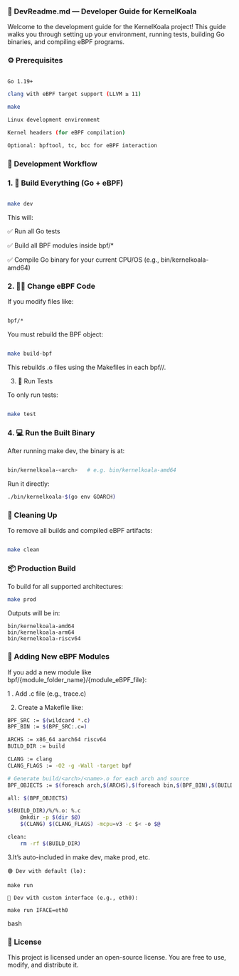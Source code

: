 ### 📘 DevReadme.md — Developer Guide for KernelKoala


Welcome to the development guide for the KernelKoala project! This guide walks you through setting up your environment, running tests, building Go binaries, and compiling eBPF programs.

### ⚙️ Prerequisites

```bash

Go 1.19+

clang with eBPF target support (LLVM ≥ 11)

make

Linux development environment

Kernel headers (for eBPF compilation)

Optional: bpftool, tc, bcc for eBPF interaction

```

### 🚀 Development Workflow


### 1. 🔨 Build Everything (Go + eBPF)

```bash

make dev

```

This will:


✅ Run all Go tests

✅ Build all BPF modules inside bpf/*

✅ Compile Go binary for your current CPU/OS (e.g., bin/kernelkoala-amd64)

### 2. 👨‍💻 Change eBPF Code

If you modify files like:

```bash

bpf/*

```

You must rebuild the BPF object:

``` bash

make build-bpf

```

This rebuilds .o files using the Makefiles in each bpf/<module>/.

3. 🧪 Run Tests

To only run tests:

```bash

make test

```

### 4. 💻 Run the Built Binary

After running make dev, the binary is at:

```bash

bin/kernelkoala-<arch>   # e.g. bin/kernelkoala-amd64

```

Run it directly:

```bash
./bin/kernelkoala-$(go env GOARCH)
```

### 🧼 Cleaning Up


To remove all builds and compiled eBPF artifacts:

```bash

make clean

```

### 📦 Production Build

To build for all supported architectures:

```bash
make prod
```

Outputs will be in:

```
bin/kernelkoala-amd64
bin/kernelkoala-arm64
bin/kernelkoala-riscv64

```

### 🧩 Adding New eBPF Modules
If you add a new module like bpf/{module_folder_name}/{module_eBPF_file}:

1 . Add .c file (e.g., trace.c)

2. Create a Makefile like:
```bash
BPF_SRC := $(wildcard *.c)
BPF_BIN := $(BPF_SRC:.c=)

ARCHS := x86_64 aarch64 riscv64
BUILD_DIR := build

CLANG := clang
CLANG_FLAGS := -O2 -g -Wall -target bpf

# Generate build/<arch>/<name>.o for each arch and source
BPF_OBJECTS := $(foreach arch,$(ARCHS),$(foreach bin,$(BPF_BIN),$(BUILD_DIR)/$(arch)/$(bin).o))

all: $(BPF_OBJECTS)

$(BUILD_DIR)/%/%.o: %.c
	@mkdir -p $(dir $@)
	$(CLANG) $(CLANG_FLAGS) -mcpu=v3 -c $< -o $@

clean:
	rm -rf $(BUILD_DIR)


```

3.It’s auto-included in make dev, make prod, etc.

```run setup
🟢 Dev with default (lo):

make run

```

```run setup
🔵 Dev with custom interface (e.g., eth0):

make run IFACE=eth0

```
bash
### 🪪 License

This project is licensed under an open-source license. You are free to use, modify, and distribute it.



